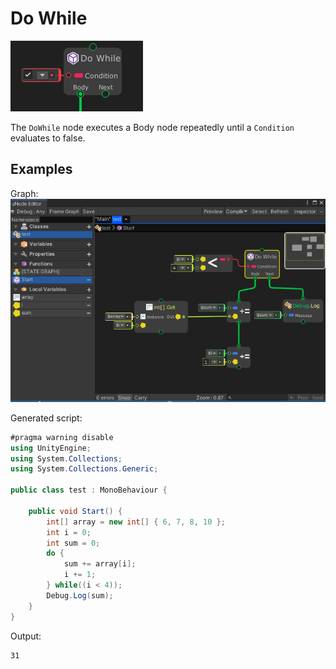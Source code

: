 # Do While

![](../../images/node-reference/dowhile.png)

The `DoWhile` node executes a Body node repeatedly until a `Condition` evaluates to false.

## Examples

Graph:
![](../../images/node-reference/dowhile_example1.png)

Generated script:
```cs
#pragma warning disable
using UnityEngine;
using System.Collections;
using System.Collections.Generic;

public class test : MonoBehaviour {

	public void Start() {
		int[] array = new int[] { 6, 7, 8, 10 };
		int i = 0;
		int sum = 0;
		do {
			sum += array[i];
			i += 1;
		} while((i < 4));
		Debug.Log(sum);
	}
}
```

Output:
```
31
```